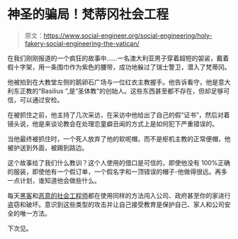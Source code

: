 # 神圣的骗局！梵蒂冈社会工程

> 原文：<https://www.social-engineer.org/social-engineering/holy-fakery-social-engineering-the-vatican/>

在我们刚刚报道的一个疯狂的故事中……一名澳大利亚男子穿着超短的袈裟，戴着假十字架，用一条围巾作为紫色的腰带，成功地躲过了瑞士警卫，潜入了梵蒂冈。

他被拍到在大教堂左侧的鹅卵石广场与一位红衣主教握手。他告诉看守，他是意大利东正教的“Basilius ”,是“圣体教”的创始人。这些东西甚至都不存在，但却足够可信，可以通过安检。

在被抓住之前，他主持了几次采访，在采访中他给出了自己的假“证书”，然后对着镜头说，他是来谈论教会在处理恋童癖丑闻的方式上是如何犯下严重错误的。

当他最终被抓住时，一个死人放弃了他的软呢帽，而不是枢机主教的正常便帽，他被护送到外面，被踢到路边。

这个故事给了我们什么教训？这个人使用的借口是可信的，即使他没有 100%正确的服装，即使他有一个假订单，一个假名字和一顶错误的帽子-他做得很远。再多一点计划，谁知道他会做些什么。

每天[黑客](https://www.social-engineer.org/framework/general-discussion/categories-social-engineers/hackers/)和[恶意的社会工程师](https://www.social-engineer.org/framework/general-discussion/real-world-examples/con-men/ "Conmen")都在使用同样的方法闯入公司、政府甚至你的家进行盗窃和破坏。意识到这些类型的攻击并让自己接受教育是保护自己、家人和公司安全的唯一方法。

下次见。